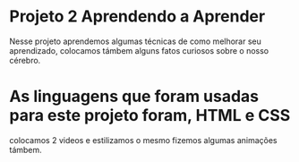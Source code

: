 # Projeto 2 Aprendendo a Aprender
Nesse projeto aprendemos algumas técnicas de como melhorar seu aprendizado, colocamos támbem
alguns fatos curiosos sobre o nosso cérebro.

# As linguagens que foram usadas para este projeto foram, HTML e CSS
colocamos 2 videos e estilizamos o mesmo fizemos algumas animações támbem.

